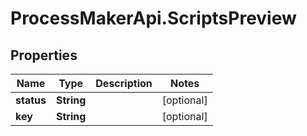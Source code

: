 # ProcessMakerApi.ScriptsPreview

## Properties

Name | Type | Description | Notes
------------ | ------------- | ------------- | -------------
**status** | **String** |  | [optional] 
**key** | **String** |  | [optional] 


